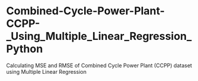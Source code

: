 # Combined-Cycle-Power-Plant-CCPP-_Using_Multiple_Linear_Regression_Python
Calculating MSE and RMSE of Combined Cycle Power Plant (CCPP) dataset using Multiple Linear Regression
